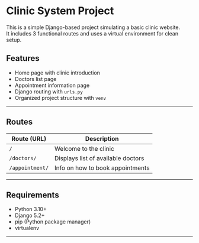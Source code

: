 # Clinic System Project 

This is a simple Django-based project simulating a basic clinic website.  
It includes 3 functional routes and uses a virtual environment for clean setup.

## Features
- Home page with clinic introduction
- Doctors list page
- Appointment information page
- Django routing with `urls.py`
- Organized project structure with `venv`

---

## Routes

| Route (URL)             | Description                          |
|-------------------------|--------------------------------------|
| `/`                     | Welcome to the clinic                |
| `/doctors/`             | Displays list of available doctors   |
| `/appointment/`         | Info on how to book appointments     |

---


## Requirements

- Python 3.10+
- Django 5.2+
- pip (Python package manager)
- virtualenv

---

